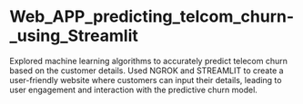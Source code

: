 # Web_APP_predicting_telcom_churn-_using_Streamlit
 Explored machine learning algorithms to accurately predict telecom churn based on the customer details. Used NGROK and STREAMLIT to create a user-friendly website where customers can input their details, leading to user engagement and interaction with the predictive churn model.
